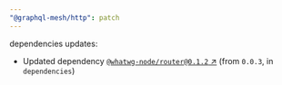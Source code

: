 ```yaml
---
"@graphql-mesh/http": patch
---
```

dependencies updates:
  - Updated dependency [`@whatwg-node/router@0.1.2` ↗︎](https://www.npmjs.com/package/@whatwg-node/router/v/0.1.2) (from `0.0.3`, in `dependencies`)
